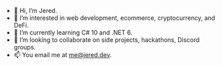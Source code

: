 - 👋 Hi, I’m Jered.
- 👀 I’m interested in web development, ecommerce, cryptocurrency, and DeFi.
- 🌱 I’m currently learning C# 10 and .NET 6.
- 💞️ I’m looking to collaborate on side projects, hackathons, Discord groups.
- 📫 You email me at me@jered.dev.

<!---
savethenarwhals/savethenarwhals is a ✨ special ✨ repository because its `README.md` (this file) appears on your GitHub profile.
You can click the Preview link to take a look at your changes.
--->
